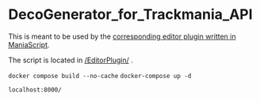 # DecoGenerator_for_Trackmania_API
 This is meant to be used by the [corresponding editor plugin written in ManiaScript](./EditorPlugin/GenCollapse.Script.txt).
 
 The script is located in [/EditorPlugin/](./EditorPlugin) .

`docker compose build --no-cache`
`docker-compose up -d`

`localhost:8000/`
